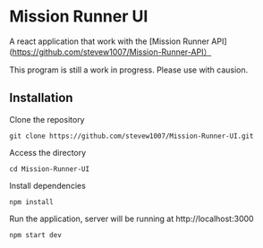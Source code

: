 # Mission Runner UI

A react application that work with the [Mission Runner API](https://github.com/stevew1007/Mission-Runner-API）

This program is still a work in progress. Please use with causion.

## Installation

Clone the repository
```
git clone https://github.com/stevew1007/Mission-Runner-UI.git
```
Access the directory
```
cd Mission-Runner-UI
```
Install dependencies
```
npm install
```
Run the application, server will be running at http://localhost:3000
```
npm start dev
```
